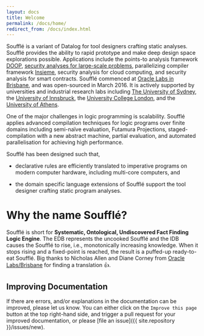 ```yaml
---
layout: docs
title: Welcome
permalink: /docs/home/
redirect_from: /docs/index.html
---
```

Soufflé is a variant of Datalog for tool designers crafting static analyses. 
Soufflé provides the ability to rapid prototype and make deep design space explorations possible.
Applications include the points-to analysis framework [DOOP](https://bitbucket.org/yanniss/doop), [security analyses for large-scale problems](https://labs.oracle.com/pls/apex/f?p=labs:49:::::P49_PROJECT_ID:122), parallelizing compiler framework [Insieme](http://www.insieme-compiler.org), security analysis for cloud computing, and security analysis for smart contracts.
Soufflé commenced at [Oracle Labs in Brisbane](https://github.com/oracle/souffle/wiki/Contributors), and was open-sourced in March 2016. It is actively supported by universities and industrial research labs including [The University of Sydney](http://sydney.edu.au), the [University of Innsbruck](https://www.uibk.ac.at/index.html.en), the [University College London](https://www.ucl.ac.uk), and the [University of Athens](http://www.di.uoa.gr/).

One of the major challenges in logic programming is scalability. 
Soufflé applies advanced compilation techniques for logic programs over finite domains including semi-naïve evaluation, Futamura Projections, staged-compilation with a new abstract machine, partial evaluation, and automated parallelisation for achieving high performance.

Soufflé has been designed such that, 

* declarative rules are efficiently translated to imperative programs on modern computer hardware, including multi-core computers, and

* the domain specific language extensions of Soufflé support the tool designer crafting static program analyses.

# Why the name Soufflé?
Soufflé  is short for **Systematic, Ontological, Undiscovered Fact Finding Logic Engine**. The EDB represents the
uncooked Soufflé  and the IDB causes the Soufflé  to rise, i.e., monotonically increasing knowledge. When it stops rising and a fixed-point is reached, the result is a puffed-up ready-to-eat Soufflé. Big thanks to Nicholas Allen and Diane Corney from [Oracle Labs/Brisbane](https://labs.oracle.com/pls/apex/f?p=labs:23:::::P23_LOCATION_ID:46) for finding a translation :+1:.


## Improving Documentation

If there are errors, and/or explanations in the documentation can be improved, please let us know.
You can either click on the ```Improve this page``` button at the top right-hand side, and trigger a pull request for your improved documentation, or please [file an issue]({{ site.repository }}/issues/new).
